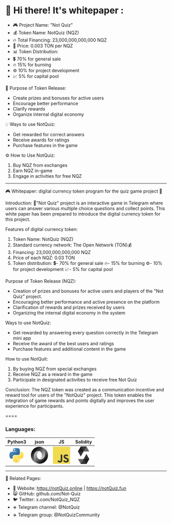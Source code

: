# 👋 Hi there! It's whitepaper :

- 🎮 Project Name: "Not Quiz"
- 💰 Token Name: NotQuiz (NQZ)
- 🔥 Total Financing: 23,000,000,000,000 NQZ
- 💱 Price: 0.003 TON per NQZ
- 📊 Token Distribution:
- 💲 70% for general sale
- 🔥 15% for burning
- ⚙️ 10% for project development
- 📈 5% for capital pool
  
<div>
  
🎯 Purpose of Token Release:
- Create prizes and bonuses for active users
- Encourage better performance
- Clarify rewards
- Organize internal digital economy

<div>

💡 Ways to use NotQuiz:
- Get rewarded for correct answers
- Receive awards for ratings
- Purchase features in the game

<div>

⚙️ How to Use NotQuiz:
1. Buy NQZ from exchanges
2. Earn NQZ in-game
3. Engage in activities for free NQZ

----

🎮 Whitepaper: digital currency token program for the quiz game project 🧩

Introduction:
🤖"Not Quiz" project is an interactive game in Telegram where users can answer various multiple choice questions and collect points. This white paper has been prepared to introduce the digital currency token for this project.

Features of digital currency token:
1. Token Name: NotQuiz (NQZ)
2. Standard currency network: The Open Network (TON)💰
3. Financing: 23,000,000,000,000 NQZ
4. Price of each NQZ: 0.03 TON
5. Token distribution:
💲- 70% for general sale
🔥- 15% for burning
⚙️- 10% for project development
📈- 5% for capital pool

Purpose of Token Release (NQZ):
- Creation of prizes and bonuses for active users and players of the "Not Quiz" project.
- Encouraging better performance and active presence on the platform
- Clarification of rewards and prizes received by users
- Organizing the internal digital economy in the system

Ways to use NotQuiz:
- Get rewarded by answering every question correctly in the Telegram mini app
- Receive the award of the best users and ratings
- Purchase features and additional content in the game


How to use NotQuit:
1. By buying NQZ from special exchanges
2. Receive NQZ as a reward in the game
3. Participate in designated activities to receive free Not Quiz

Conclusion:
The NQZ token was created as a communication incentive and reward tool for users of the "NotQuiz" project. This token enables the integration of game rewards and points digitally and improves the user experience for participants.

====

### Languages:
| Python3 | json | JS | Solidity |
|----------|----------|----------|-----|
|  <img src="https://github.com/devicons/devicon/blob/master/icons/python/python-original.svg" title="Python"  alt="Python" width="55" height="55"/> |  <img src="https://github.com/devicons/devicon/blob/master/icons/json/json-original.svg" title="Json"  alt="Json" width="55" height="55"/> |  <img src="https://github.com/devicons/devicon/blob/master/icons/javascript/javascript-original.svg" title="JavaScript" alt="JavaScript" width="55" height="55"/> |  <img src="https://github.com/devicons/devicon/blob/master/icons/solidity/solidity-original.svg" title="Solidity" alt="Solidity" width="55" height="55"/>|





---
🔗 Related Pages:
- 🔮 Website: https://notQuiz.online | https://notQuiz.fun
- 😸 GitHub: github.com/Not-Quiz
- 🐦 Twitter: x.com/NotQuiz_NQZ
- ✈️ Telegram channel: @NotQuiz
- ✈️ Telegram group: @NotQuizCommunity
